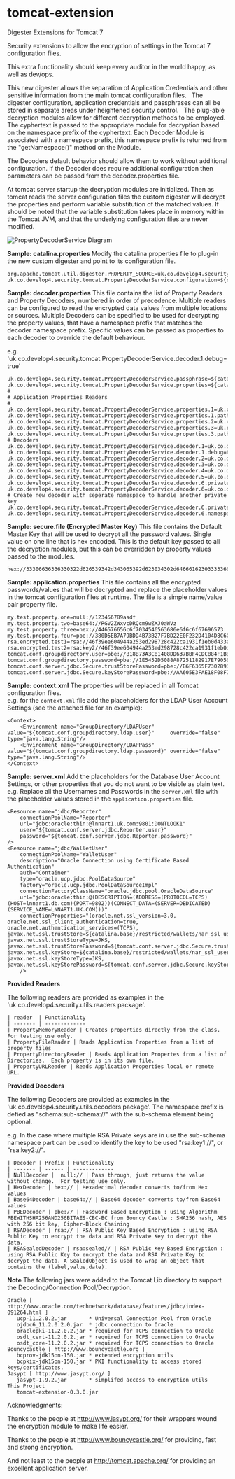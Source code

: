 tomcat-extension
================

Digester Extensions for Tomcat 7

Security extensions to allow the encryption of settings in the Tomcat 7 configuration files.  

This extra functionality should keep every auditor in the world happy, as well as dev/ops. 

This new digester allows the separation of Application Credentials and other sensitive information
from the main tomcat configuration files.   The digester configuration, application credentials and passphrases
can all be stored in separate areas under heightened security control.   The plug-able decryption modules allow
for different decryption methods to be employed.  The cyphertext is passed to the appropriate module for decryption
based on the namespace prefix of the cyphertext.   Each Decoder Module is associated with a namespace prefix, this
namespace prefix is returned from the "getNamespace()" method on the Module.
 
The Decoders default behavior should allow them to work without additional configuration. If the Decoder does require additional configuration
then parameters can be passed from the decoder.properties file.

At tomcat server startup the decryption modules are initialized. Then as tomcat reads the server configuration files the custom digester will decrypt the properties and perform variable substitution of the matched values.  If should be noted that the variable substitution takes place in memory within the Tomcat JVM, and that the underlying configuration files are never modified.

![PropertyDecoderService Diagram](https://raw.githubusercontent.com/develop4/tomcat-extension/development/src/site/resources/images/PropertyDigester.png "PropertyDecoderService Diagram")

**Sample: catalina.properties**
Modify the catalina properties file to plug-in the new custom digester and point to its configuration file.
```
org.apache.tomcat.util.digester.PROPERTY_SOURCE=uk.co.develop4.security.tomcat.PropertyDecoderService
uk.co.develop4.security.tomcat.PropertyDecoderService.configuration=${catalina.base}/restricted/settings/decoder.properties
```

**Sample: decoder.properties**
This file contains the list of Property Readers and Property Decoders, numbered in order of precedence.  Multiple readers can be configured to read the encrypted data values from multiple locations or sources.  Multiple Decoders can be specified to be used for decrypting the property values, that have a namespace prefix that matches
the decoder namespace prefix.   Specific values can be passed as properties to each decoder to override the default behaviour.

e.g. 'uk.co.develop4.security.tomcat.PropertyDecoderService.decoder.1.debug=true'
```
uk.co.develop4.security.tomcat.PropertyDecoderService.passphrase=${catalina.base}/restricted/keystore/secure.file
uk.co.develop4.security.tomcat.PropertyDecoderService.properties=${catalina.base}/restricted/properties/application.properties
#
# Application Properties Readers
#
uk.co.develop4.security.tomcat.PropertyDecoderService.properties.1=uk.co.develop4.security.utils.readers.PropertyFileReader
uk.co.develop4.security.tomcat.PropertyDecoderService.properties.1.path=${catalina.base}/restricted/properties/application.properties;${catalina.base}/restricted/properties/application_rsa.properties
uk.co.develop4.security.tomcat.PropertyDecoderService.properties.2=uk.co.develop4.security.utils.readers.PropertyMemoryReader
uk.co.develop4.security.tomcat.PropertyDecoderService.properties.3=uk.co.develop4.security.utils.readers.PropertyDirectoryReader
uk.co.develop4.security.tomcat.PropertyDecoderService.properties.3.path=${catalina.base}/restricted/properties/propertySetOne;${catalina.base}/restricted/properties/propertySetTwo
# Decoders
uk.co.develop4.security.tomcat.PropertyDecoderService.decoder.1=uk.co.develop4.security.utils.decoders.NullDecoder
uk.co.develop4.security.tomcat.PropertyDecoderService.decoder.1.debug=true
uk.co.develop4.security.tomcat.PropertyDecoderService.decoder.2=uk.co.develop4.security.utils.decoders.Base64Decoder
uk.co.develop4.security.tomcat.PropertyDecoderService.decoder.3=uk.co.develop4.security.utils.decoders.HexDecoder
uk.co.develop4.security.tomcat.PropertyDecoderService.decoder.4=uk.co.develop4.security.utils.decoders.PBEDecoder
uk.co.develop4.security.tomcat.PropertyDecoderService.decoder.5=uk.co.develop4.security.utils.decoders.RSADecoder
uk.co.develop4.security.tomcat.PropertyDecoderService.decoder.6.privateKeyFile=${catalina.base}/restricted/keystore/privateKeyOne.pem
uk.co.develop4.security.tomcat.PropertyDecoderService.decoder.6=uk.co.develop4.security.utils.decoders.RSADecoder
# Create new decoder with seperate namespace to handle another private key
uk.co.develop4.security.tomcat.PropertyDecoderService.decoder.6.privateKeyFile=${catalina.base}/restricted/keystore/privateKeyTwo.pem
uk.co.develop4.security.tomcat.PropertyDecoderService.decoder.6.namespace=rsa:key2//
```

**Sample: secure.file (Encrypted Master Key)**
This file contains the Default Master Key that will be used to decrypt all the password values.  Single value on one line that is hex encoded. 
This is the default key passed to all the decryption modules, but this can be overridden by property values passed to the modules.
```
hex://33306636336330322d626539342d343065392d623034302d646661623033333661643930
```

**Sample: application.properties**
This file contains all the encrypted passwords/values that will be decrypted and replace the placeholder values in the tomcat configuration files at runtime.
The file is a simple name/value pair property file.
```
my.test.property.one=null://123456789asdf
my.test.property.two=base64://RGV2ZWxvcDRQcm9wZXJ0aWVz
my.test.property.three=hex://446576656c6f7034546563686e6f6c6f67696573
my.test.property.four=pbe://380D5EB7A79BDD4B73B27F7BD22E0F232D4104D8C6C90033F07D680AD7876E62CF905F0D189628CEDF24CADEA388BDCF
rsa.encrypted.test1=rsa://46f39ee604944a253ed298728c422ca1931f1eb0d433a450e941735f6b335b...c911
rsa.encrypted.test2=rsa:key2//46f39ee604944a253ed298728c422ca1931f1eb0d433a450e941735f6b...4d82
tomcat.conf.groupdirectory.user=pbe://B18B73A3C81408DD637BBF4CDC884F1BB1E24845F31EC3237A165BB8568EB0F5
tomcat.conf.groupdirectory.password=pbe://1E5452D5088A87251182917E79056B45216B67277BFFD25DA438D3BE153C29C8
tomcat.conf.server.jdbc.Secure.trustStorePassword=pbe://B6F6365F73028930C4DE748447725E58470E48FA3B6CE33105CECAE0F3C6EB29
tomcat.conf.server.jdbc.Secure.keyStorePassword=pbe://AA605E3FAE18F08F75FDA06D48CC1E4298841B586FE3D5F630D8687AD836AC18
```

**Sample: context.xml**
The properties will be replaced in all Tomcat configuration files.  
e.g. for the `context.xml` file add the placeholders for the LDAP User Account Settings (see the attached file for an example):
```
<Context>
    <Environment name="GroupDirectory/LDAPUser" value="${tomcat.conf.groupdirectory.ldap.user}"     override="false" type="java.lang.String"/>
    <Environment name="GroupDirectory/LDAPPass" value="${tomcat.conf.groupdirectory.ldap.password}" override="false" type="java.lang.String"/>
</Context>
```

**Sample: server.xml**
Add the placeholders for the Database User Account Settings, or other properties that you do not want to be visible as plain text.  e.g. Replace all the Usernames and Passwords in the `server.xml` file with the 
placeholder values stored in the `application.properties` file.
```
<Resource name="jdbc/Reporter"
    connectionPoolName="Reporter"
    url="jdbc:oracle:thin:@lnnart1.uk.com:9801:DONTLOOK1"
    user="${tomcat.conf.server.jdbc.Reporter.user}"
    password="${tomcat.conf.server.jdbc.Reporter.password}"
/>
<Resource name="jdbc/WalletUser" 
    connectionPoolName="WalletUser"
    description="Oracle Connection using Certificate Based Authentication"
    auth="Container" 
    type="oracle.ucp.jdbc.PoolDataSource" 
    factory="oracle.ucp.jdbc.PoolDataSourceImpl"
    connectionFactoryClassName="oracle.jdbc.pool.OracleDataSource"
    url="jdbc:oracle:thin:@(DESCRIPTION=(ADDRESS=(PROTOCOL=TCPS)(HOST=lnnart1.db.com)(PORT=9802))(CONNECT_DATA=(SERVER=DEDICATED)(SERVICE_NAME=LNNART1.UK.COM)))"
    connectionProperties="(oracle.net.ssl_version=3.0,
oracle.net.ssl_client_authentication=true,
oracle.net.authentication_services=(TCPS),
javax.net.ssl.trustStore=${catalina.base}/restricted/wallets/nar_ssl_user/truststore.jks,
javax.net.ssl.trustStoreType=JKS,
javax.net.ssl.trustStorePassword=${tomcat.conf.server.jdbc.Secure.trustStorePassword},
javax.net.ssl.keyStore=${catalina.base}/restricted/wallets/nar_ssl_user/nar_ssl_user.jks,
javax.net.ssl.keyStoreType=JKS,
javax.net.ssl.keyStorePassword=${tomcat.conf.server.jdbc.Secure.keyStorePassword})"		
	/>
```

**Provided Readers**

The following readers are provided as examples in the 'uk.co.develop4.security.utils.readers package'.

```
| reader  | Functionality
| ------- | -------------
| PropertyMemoryReader | Creates properties directly from the class. For testing use only.
| PropertyFileReader | Reads Application Properties from a list of property files 
| PropertyDirectoryReader | Reads Application Propertes from a list of Directories.  Each property is in its own file.
| PropertyURLReader | Reads Application Properties local or remote URL. 
```

**Provided Decoders**

The following Decoders are provided as examples in the 'uk.co.develop4.security.utils.decoders package'.  The namespace prefix is defied as "schema:sub-schema://" with the sub-schema element being optional.

e.g. In the case where multiple RSA Private keys are in use the sub-schema namespace part can be used to identify the key to be used "rsa:key1://", or "rsa:key2://".  

```
| Decoder | Prefix | Functionality
| ------- | ------ | -------------
| NullDecoder |  null:// | Pass through, just returns the value without change.  For testing use only.
| HexDecoder | hex:// | Hexadecimal decoder converts to/from Hex values
| Base64Decoder | base64:// | Base64 decoder converts to/from Base64 values
| PBEDecoder | pbe:// | Password Based Encryption : using Algorithm PBEWITHSHA256AND256BITAES-CBC-BC from Bouncy Castle : SHA256 hash, AES with 256 bit key, Cipher-Block Chaining 
| RSADecoder | rsa:// | RSA Public Key Based Encryption : using RSA Public Key to encrypt the data and RSA Private Key to decrypt the data. 
| RSASealedDecoder | rsa:sealed// | RSA Public Key Based Encryption : using RSA Public Key to encrypt the data and RSA Private Key to decrypt the data. A SealedObject is used to wrap an object that contains the (label,value,date).
```

**Note**
The following jars were added to the Tomcat Lib directory to support the Decoding/Connection Pool/Decryption.

```
Oracle [ http://www.oracle.com/technetwork/database/features/jdbc/index-091264.html ]
   ucp-11.2.0.2.jar       * Universal Connection Pool from Oracle
   ojdbc6_11.2.0.2.0.jar  * jdbc connection to Oracle
   oraclepki-11.2.0.2.jar * required for TCPS connection to Oracle
   osdt_cert-11.2.0.2.jar * required for TCPS connection to Oracle
   osdt_core-11.2.0.2.jar * required for TCPS connection to Oracle
Bouncycastle [ http://www.bouncycastle.org ]
   bcprov-jdk15on-150.jar * extended encryption utils
   bcpkix-jdk15on-150.jar * PKI functionality to access stored keys/certificates.
Jasypt [ http://www.jasypt.org/ ]
   jasypt-1.9.2.jar       * simplifed access to encryption utils
This Project
   tomcat-extension-0.3.0.jar
```

Acknowledgments:

Thanks to the people at http://www.jasypt.org/ for their wrappers wound the encryption module to make life easier.

Thanks to the people at http://www.bouncycastle.org/ for providing, fast and strong encryption.

And not least to the people at http://tomcat.apache.org/ for providing an excellent application server.





